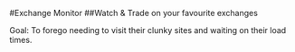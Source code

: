 #Exchange Monitor
##Watch & Trade on your favourite exchanges

Goal:
To forego needing to visit their clunky sites and waiting on their load times. 